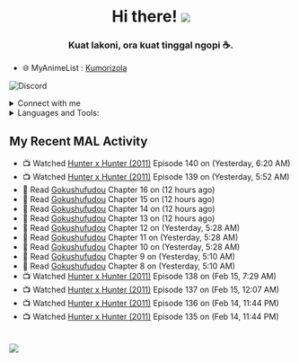 <h1 align="center">Hi there! <img src="https://media.giphy.com/media/hvRJCLFzcasrR4ia7z/giphy.gif" width="25px"> </h1>
<h3 align="center">Kuat lakoni, ora kuat tinggal ngopi ☕.</h3>

- 🌐 MyAnimeList : [Kumorizola](https://myanimelist.net/animelist/Kumorizola)

![Discord](https://discord.c99.nl/widget/theme-3/761213268009943051.png)
<details>
      <summary>Connect with me</summary>
    <p align="left">
        <a href="https://www.facebook.com/kumori.hartley.1" target="blank"><img align="center"
                src="https://raw.githubusercontent.com/rahuldkjain/github-profile-readme-generator/master/src/images/icons/Social/facebook.svg"
                alt="kumori hartley" height="30" width="40" /></a>
        <a href="https://www.instagram.com/kumorizola/" target="blank"><img align="center"
                src="https://raw.githubusercontent.com/rahuldkjain/github-profile-readme-generator/master/src/images/icons/Social/instagram.svg"
                alt="kumorizola" height="30" width="40" /></a>
        <a href="https://discord.com" target="blank"><img align="center"
                src="https://raw.githubusercontent.com/rahuldkjain/github-profile-readme-generator/master/src/images/icons/Social/discord.svg"
                alt="Kumori#5882" height="30" width="40" /></a>
    </p>
</details>

<details>
    <summary align="left">Languages and Tools:</summary>
<p align="left">
      <a href="https://www.w3schools.com/css/" target="_blank">
        <img src="https://raw.githubusercontent.com/devicons/devicon/master/icons/css3/css3-original-wordmark.svg"
            alt="css3" width="40" height="40" /> </a> <a href="https://www.w3.org/html/" target="_blank"> <img
            src="https://raw.githubusercontent.com/devicons/devicon/master/icons/html5/html5-original-wordmark.svg"
            alt="html5" width="40" height="40" /> </a> <a href="https://www.java.com" target="_blank"> <img
            src="https://raw.githubusercontent.com/devicons/devicon/master/icons/java/java-original.svg" alt="java"
            width="40" height="40" /> </a> <a href="https://developer.mozilla.org/en-US/docs/Web/JavaScript"
            target="_blank"> <img
            src="https://raw.githubusercontent.com/devicons/devicon/master/icons/javascript/javascript-original.svg"
            alt="javascript" width="40" height="40" /> </a> <a href="https://nodejs.org" target="_blank"> <img
            src="https://raw.githubusercontent.com/devicons/devicon/master/icons/nodejs/nodejs-original-wordmark.svg"
            alt="nodejs" width="40" height="40" /> </a> <a href="https://www.python.org" target="_blank"> <img
            src="https://raw.githubusercontent.com/devicons/devicon/master/icons/python/python-original.svg"
            alt="python" width="40" height="40" /> </a> <a href="https://www.typescriptlang.org/" target="_blank"> <img
            src="https://raw.githubusercontent.com/devicons/devicon/master/icons/typescript/typescript-original.svg" 
            alt="typescript" width="40" height="40" /> </a> <a href="https://www.photoshop.com/en" target="_blank"> <img
            src="https://upload.wikimedia.org/wikipedia/commons/a/af/Adobe_Photoshop_CC_icon.svg" alt="photoshop" width="40" height="40"/> </a>
            <a href="https://www.adobe.com/products/premiere.html" target="_blank"> <img
            src="https://upload.wikimedia.org/wikipedia/commons/4/40/Adobe_Premiere_Pro_CC_icon.svg" alt="Premiere pro" width="40" height="40"/> </a>
            <a href="https://www.adobe.com/in/products/illustrator.html" target="_blank"> <img 
            src="https://upload.wikimedia.org/wikipedia/commons/f/fb/Adobe_Illustrator_CC_icon.svg" alt="illustrator" width="40" height="40"/> </a>
      
 </details>
 
 <h2> My Recent MAL Activity</h2>
<!-- MAL_ACTIVITY:start -->

- 📺 Watched [Hunter x Hunter (2011)](https://MyAnimeList.net/anime.php?id=11061) Episode 140 on (Yesterday, 6:20 AM)
- 📺 Watched [Hunter x Hunter (2011)](https://MyAnimeList.net/anime.php?id=11061) Episode 139 on (Yesterday, 5:52 AM)
- 📖 Read [Gokushufudou](https://MyAnimeList.net/manga.php?id=112922) Chapter 16 on (12 hours ago)
- 📖 Read [Gokushufudou](https://MyAnimeList.net/manga.php?id=112922) Chapter 15 on (12 hours ago)
- 📖 Read [Gokushufudou](https://MyAnimeList.net/manga.php?id=112922) Chapter 14 on (12 hours ago)
- 📖 Read [Gokushufudou](https://MyAnimeList.net/manga.php?id=112922) Chapter 13 on (12 hours ago)
- 📖 Read [Gokushufudou](https://MyAnimeList.net/manga.php?id=112922) Chapter 12 on (Yesterday, 5:28 AM)
- 📖 Read [Gokushufudou](https://MyAnimeList.net/manga.php?id=112922) Chapter 11 on (Yesterday, 5:28 AM)
- 📖 Read [Gokushufudou](https://MyAnimeList.net/manga.php?id=112922) Chapter 10 on (Yesterday, 5:28 AM)
- 📖 Read [Gokushufudou](https://MyAnimeList.net/manga.php?id=112922) Chapter 9 on (Yesterday, 5:10 AM)
- 📖 Read [Gokushufudou](https://MyAnimeList.net/manga.php?id=112922) Chapter 8 on (Yesterday, 5:10 AM)
- 📺 Watched [Hunter x Hunter (2011)](https://MyAnimeList.net/anime.php?id=11061) Episode 138 on (Feb 15, 7:29 AM)
- 📺 Watched [Hunter x Hunter (2011)](https://MyAnimeList.net/anime.php?id=11061) Episode 137 on (Feb 15, 12:07 AM)
- 📺 Watched [Hunter x Hunter (2011)](https://MyAnimeList.net/anime.php?id=11061) Episode 136 on (Feb 14, 11:44 PM)
- 📺 Watched [Hunter x Hunter (2011)](https://MyAnimeList.net/anime.php?id=11061) Episode 135 on (Feb 14, 11:44 PM)

<!-- MAL_ACTIVITY:end -->

  
<h2 align="left"> <img src="https://media.discordapp.net/attachments/918405470073520168/919220018355523584/ezgif.com-gif-maker_1.gif">
